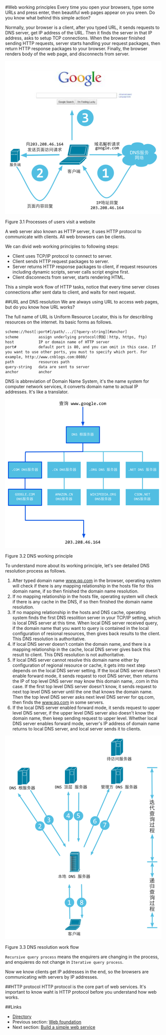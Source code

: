 #Web working principles
Every time you open your browsers, type some URLs and press enter, then beautiful web pages appear on you sreen. Do you know what behind this simple action?

Normally, your browser is a client, after you typed URL, it sends requests to DNS server, get IP address of the URL. Then it finds the server in that IP address, asks to setup TCP connections. When the browser finished sending HTTP requests, server starts handling your request packages, then return HTTP response packages to your browser. Finally, the browser renders body of the web page, and disconnects from server.

![](images/3.1.web2.png?raw=true)

Figure 3.1 Processes of users visit a website

A web server also known as HTTP server, it uses HTTP protocol to communicate with clients. All web browsers can be clients.

We can divid web working principles to following steps:

- Client uses TCP/IP protocol to connect to server.
- Client sends HTTP request packages to server.
- Server returns HTTP response packages to client, if request resources including dynamic scripts, server calls script engine first.
- Client disconnects from server, starts rendering HTML.

This a simple work flow of HTTP tasks, notice that every time server closes connections after sent data to client, and waits for next request.

##URL and DNS resolution
We are always using URL to access web pages, but do you know how URL works?

The full name of URL is Uniform Resource Locator, this is for describling resources on the internet. Its basic forms as follows.

	scheme://host[:port#]/path/.../[?query-string][#anchor]
	scheme         assign underlying protocol(例如：http, https, ftp)
	host           IP or domain name of HTTP server
	port#          default port is 80, and you can omit in this case. If you want to use other ports, you must to specify which port. For example, http://www.cnblogs.com:8080/
	path           resources path
	query-string   data are sent to server
	anchor         anchor
	
DNS is abbreviation of Domain Name System, it's the name system for computer network services, it converts domain name to actual IP addresses. It's like a translator.

![](images/3.1.dns_hierachy.png?raw=true)

Figure 3.2 DNS working principle

To understand more about its working principle, let's see detailed DNS resolution process as follows.

1. After typed domain name www.qq.com in the browser, operating system will check if there is any mapping relationship in the hosts file for this domain name, if so then finished the domain name resolution.
2. If no mapping relationship in the hosts file, operating system will check if there is any cache in the DNS, if so then finished the domain name resolution.
3. If no mapping relationship in the hosts and DNS cache, operating system finds the first DNS resolition server in your TCP/IP setting, which is local DNS server at this time. When local DNS server received query, if the domain name that you want to query is contained in the local configuration of resional resources, then gives back results to the client. This DNS resolution is authoritative.
4. If local DNS server doesn't contain the domain name, and there is a mapping relationship in the cache, local DNS server gives back this result to client. This DNS resolution is not authoritative.
5. If local DNS server cannot resolve this domain name either by configuration of regional resource or cache, it gets into next step depends on the local DNS server setting. If the local DNS server doesn't enable forward mode, it sends request to root DNS server, then returns the IP of top level DNS server may know this domain name, .com in this case. If the first top level DNS server doesn't know, it sends request to next top level DNS server until the one that knows the domain name. Then the top level DNS server asks next level DNS server for qq.com, then finds the www.qq.com in some servers. 
6. If the local DNS server enabled forward mode, it sends request to upper level DNS server, if the upper level DNS server also doesn't know the domain name, then keep sending request to upper level. Whether local DNS server enables forward mode, server's IP address of domain name returns to local DNS server, and local server sends it to clients.

![](images/3.1.dns_inquery.png?raw=true)

Figure 3.3 DNS resolution work flow

`Recursive query process` means the enquirers are changing in the process, and enquieres do not change in `Iterative query process`.

Now we know clients get IP addresses in the end, so the browsers are communicating with servers by IP addresses.

##HTTP protocol
HTTP protocol is the core part of web services. It's important to know waht is HTTP protocol before you understand how web works.


##Links
- [Directory](preface.md)
- Previous section: [Web foundation](03.0.md)
- Next section: [Build a simple web service](03.2.md)